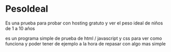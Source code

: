 # PesoIdeal
Es una prueba para probar con hosting gratuto y ver el peso ideal de niños de 1 a 10 años

es un programa simple de prueba de html / javascript y css para ver como funciona y poder tener de ejemplo a la hora de repasar
con algo mas simple

